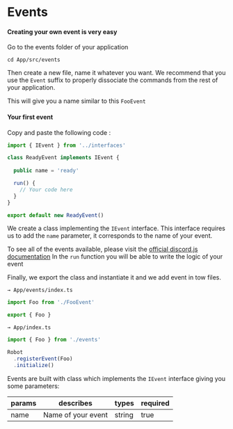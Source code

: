 # Events

#### Creating your own event is very easy

Go to the events folder of your application

```
cd App/src/events
```

Then create a new file, name it whatever you want. We recommend that you use the `Event` suffix to properly dissociate the commands from the rest of your application.

This will give you a name similar to this `FooEvent`

#### Your first event

Copy and paste the following code :

```ts
import { IEvent } from '../interfaces'

class ReadyEvent implements IEvent {
	
  public name = 'ready'

  run() {
	// Your code here
  }
}

export default new ReadyEvent()
```

We create a class implementing the `IEvent` interface. This interface requires us to add the `name` parameter, it corresponds to the name of your event.

To see all of the events available, please visit the [official discord.js documentation](https://discord.js.org/#/docs/main/stable/general/welcome)
In the `run` function you will be able to write the logic of your event

Finally, we export the class and instantiate it and we add event in tow files.

`→ App/events/index.ts`

```ts
import Foo from './FooEvent'

export { Foo }
```

`→ App/index.ts`

```ts
import { Foo } from './events'

Robot
  .registerEvent(Foo)
  .initialize()
```

Events are built with class which implements the `IEvent` interface giving you some parameters:

| params | describes          | types  | required |
| ------ | ------------------ | ------ | -------- |
| name   | Name of your event | string | true     |
